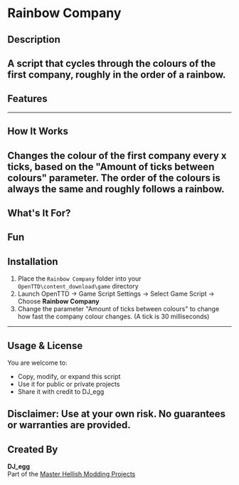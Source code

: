 # Rainbow Company

## Description
A script that cycles through the colours of the first company, roughly in the order of a rainbow.
---

## Features

---

## How It Works
Changes the colour of the first company every x ticks, based on the "Amount of ticks between colours" parameter.
The order of the colours is always the same and roughly follows a rainbow.
---

## What's It For?
Fun
---

## Installation
1. Place the `Rainbow Company` folder into your `OpenTTD\content_download\game` directory
2. Launch OpenTTD → Game Script Settings → Select Game Script → Choose **Rainbow Company**
3. Change the parameter "Amount of ticks between colours" to change how fast the company colour changes. (A tick is 30 milliseconds)
---

## Usage & License

You are welcome to:
- Copy, modify, or expand this script
- Use it for public or private projects
- Share it with credit to DJ_egg

**Disclaimer:** Use at your own risk. No guarantees or warranties are provided.
---

## Created By

**DJ_egg**  
Part of the [Master Hellish Modding Projects](https://github.com/MasterHellish/OpenTTDMods)
